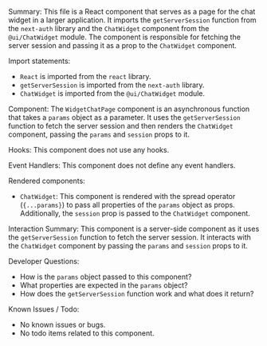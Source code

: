 Summary:
This file is a React component that serves as a page for the chat widget in a larger application. It imports the `getServerSession` function from the `next-auth` library and the `ChatWidget` component from the `@ui/ChatWidget` module. The component is responsible for fetching the server session and passing it as a prop to the `ChatWidget` component.

Import statements:
- `React` is imported from the `react` library.
- `getServerSession` is imported from the `next-auth` library.
- `ChatWidget` is imported from the `@ui/ChatWidget` module.

Component:
The `WidgetChatPage` component is an asynchronous function that takes a `params` object as a parameter. It uses the `getServerSession` function to fetch the server session and then renders the `ChatWidget` component, passing the `params` and `session` props to it.

Hooks:
This component does not use any hooks.

Event Handlers:
This component does not define any event handlers.

Rendered components:
- `ChatWidget`: This component is rendered with the spread operator (`{...params}`) to pass all properties of the `params` object as props. Additionally, the `session` prop is passed to the `ChatWidget` component.

Interaction Summary:
This component is a server-side component as it uses the `getServerSession` function to fetch the server session. It interacts with the `ChatWidget` component by passing the `params` and `session` props to it.

Developer Questions:
- How is the `params` object passed to this component?
- What properties are expected in the `params` object?
- How does the `getServerSession` function work and what does it return?

Known Issues / Todo:
- No known issues or bugs.
- No todo items related to this component.